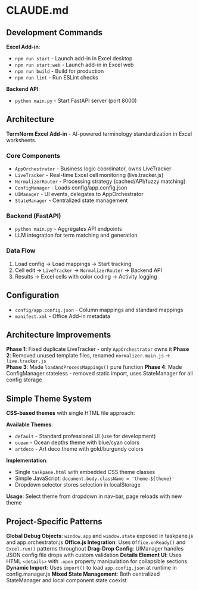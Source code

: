 # CLAUDE.md

## Development Commands

**Excel Add-in**:
- `npm run start` - Launch add-in in Excel desktop
- `npm run start:web` - Launch add-in in Excel web
- `npm run build` - Build for production
- `npm run lint` - Run ESLint checks

**Backend API**:
- `python main.py` - Start FastAPI server (port 8000)

## Architecture

**TermNorm Excel Add-in** - AI-powered terminology standardization in Excel worksheets.

### Core Components
- `AppOrchestrator` - Business logic coordinator, owns LiveTracker
- `LiveTracker` - Real-time Excel cell monitoring (live.tracker.js)
- `NormalizerRouter` - Processing strategy (cached/API/fuzzy matching)
- `ConfigManager` - Loads config/app.config.json
- `UIManager` - UI events, delegates to AppOrchestrator
- `StateManager` - Centralized state management

### Backend (FastAPI)
- `python main.py` - Aggregates API endpoints
- LLM integration for term matching and generation

### Data Flow
1. Load config → Load mappings → Start tracking
2. Cell edit → `LiveTracker` → `NormalizerRouter` → Backend API
3. Results → Excel cells with color coding → Activity logging

## Configuration

- `config/app.config.json` - Column mappings and standard mappings
- `manifest.xml` - Office Add-in metadata

## Architecture Improvements

**Phase 1**: Fixed duplicate LiveTracker - only `AppOrchestrator` owns it
**Phase 2**: Removed unused template files, renamed `normalizer.main.js` → `live.tracker.js`  
**Phase 3**: Made `loadAndProcessMappings()` pure function
**Phase 4**: Made ConfigManager stateless - removed static import, uses StateManager for all config storage

## Simple Theme System

**CSS-based themes** with single HTML file approach:

**Available Themes**:
- `default` - Standard professional UI (use for development)
- `ocean` - Ocean depths theme with blue/cyan colors
- `artdeco` - Art deco theme with gold/burgundy colors

**Implementation**: 
- Single `taskpane.html` with embedded CSS theme classes
- Simple JavaScript: `document.body.className = 'theme-${theme}'`
- Dropdown selector stores selection in localStorage

**Usage**: Select theme from dropdown in nav-bar, page reloads with new theme

## Project-Specific Patterns

**Global Debug Objects**: `window.app` and `window.state` exposed in taskpane.js and app.orchestrator.js
**Office.js Integration**: Uses `Office.onReady()` and `Excel.run()` patterns throughout
**Drag-Drop Config**: UIManager handles JSON config file drops with custom validation
**Details Element UI**: Uses HTML `<details>` with `.open` property manipulation for collapsible sections  
**Dynamic Import**: Uses `import()` to load `app.config.json` at runtime in config.manager.js
**Mixed State Management**: Both centralized StateManager and local component state coexist